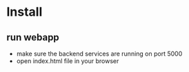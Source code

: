 # Install
## run webapp
- make sure the backend services are running on port 5000
- open index.html file in your browser

